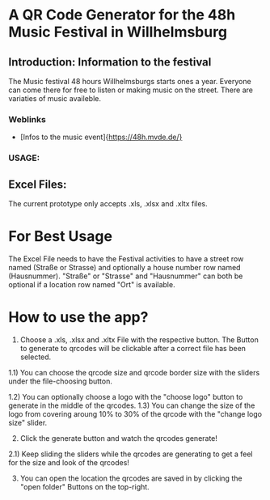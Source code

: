 # A QR Code Generator for the 48h Music Festival in Willhelmsburg

## Introduction: Information to the festival
The Music festival 48 hours Willhelmsburgs starts ones a year.
Everyone can come there for free to listen or making music on the street.
There are variaties of music availeble.

### Weblinks
- [Infos to the music event]{https://48h.mvde.de/}


### USAGE:
## Excel Files:
The current prototype only accepts .xls, .xlsx and .xltx files.
# For Best Usage
The Excel File needs to have the Festival activities to have a street row named (Straße or Strasse) and optionally a house number row named (Hausnummer).
"Straße" or "Strasse" and "Hausnummer" can both be optional if a location row named "Ort" is available.

# How to use the app?

1) Choose a .xls, .xlsx and .xltx File with the respective button.
   The Button to generate to qrcodes will be clickable after a correct file has been selected.

1.1) You can choose the qrcode size and qrcode border size with the sliders under the file-choosing button.

1.2) You can optionally choose a logo with the "choose logo" button to generate in the middle of the qrcodes.
1.3) You can change the size of the logo from covering aroung 10% to 30% of the qrcode with the "change logo size" slider.

2) Click the generate button and watch the qrcodes generate!

2.1) Keep sliding the sliders while the qrcodes are generating to get a feel for the size and look of the qrcodes!

3) You can open the location the qrcodes are saved in by clicking the "open folder" Buttons on the top-right.

